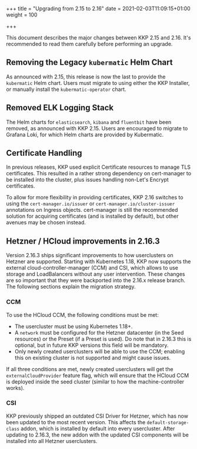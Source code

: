 +++
title = "Upgrading from 2.15 to 2.16"
date = 2021-02-03T11:09:15+01:00
weight = 100

+++

This document describes the major changes between KKP 2.15 and 2.16. It's recommended to read them carefully
before performing an upgrade.

## Removing the Legacy `kubermatic` Helm Chart

As announced with 2.15, this release is now the last to provide the `kubermatic` Helm chart. Users must
migrate to using either the KKP Installer, or manually install the `kubermatic-operator` chart.

## Removed ELK Logging Stack

The Helm charts for `elasticsearch`, `kibana` and `fluentbit` have been removed, as announced with KKP 2.15.
Users are encouraged to migrate to Grafana Loki, for which Helm charts are provided by Kubermatic.

## Certificate Handling

In previous releases, KKP used explicit Certificate resources to manage TLS certificates. This resulted in a
rather strong dependency on cert-manager to be installed into the cluster, plus issues handling
non-Let's Encrypt certificates.

To allow for more flexibility in providing certificates, KKP 2.16 switches to using the `cert-manager.io/issuer`
or `cert-manager.io/cluster-issuer` annotations on Ingress objects. cert-manager is still the recommended
solution for acquiring certificates (and is installed by default), but other avenues may be chosen instead.

## Hetzner / HCloud improvements in 2.16.3

Version 2.16.3 ships significant improvements to how userclusters on Hetzner are supported. Starting with
Kubernetes 1.18, KKP now supports the external cloud-controller-manager (CCM) and CSI, which allows to use storage
and LoadBalancers without any user intervention. These changes are so important that they were backported into
the 2.16.x release branch. The following sections explain the migration strategy.

### CCM

To use the HCloud CCM, the following conditions must be met:

* The usercluster must be using Kubernetes 1.18+.
* A `network` must be configured for the Hetzner datacenter (in the Seed resources) or the Preset (if a Preset
  is used). Do note that in 2.16.3 this is optional, but in future KKP versions this field will be mandatory.
* Only newly created userclusters will be able to use the CCM; enabling this on existing cluster is not
  supported and might cause issues.

If all three conditions are met, newly created userclusters will get the `externalCloudProvider` feature flag,
which will ensure that the HCloud CCM is deployed inside the seed cluster (similar to how the machine-controller
works).

### CSI

KKP previously shipped an outdated CSI Driver for Hetzner, which has now been updated to the most recent
version. This affects the `default-storage-class` addon, which is installed by default into every usercluster.
After updating to 2.16.3, the new addon with the updated CSI components will be installed into all Hetzner
userclusters.
